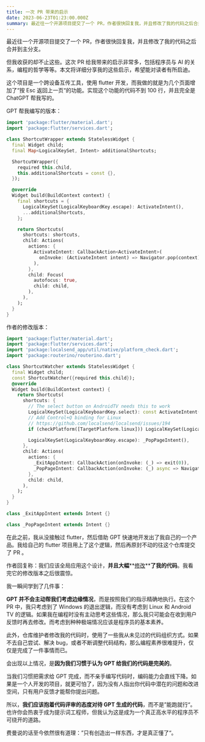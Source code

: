 ```yaml
---
title: 一次 PR 带来的启示
date: 2023-06-23T01:23:00.000Z
summary: 最近往一个开源项目提交了一个 PR，作者很快回复我，并且修改了我的代码之后合并到主分支。这次 PR 给我带来的启示非常多。
---
```



最近往一个开源项目提交了一个 PR，作者很快回复我，并且修改了我的代码之后合并到主分支。

但我收获的却不止这些。这次 PR 给我带来的启示非常多，包括程序员与 AI 的关系，编程的哲学等等。本文将详细分享我的这些启示，希望能对读者有所启迪。

这个项目是一个跨设备互传工具，使用 flutter 开发，而我做的就是为几个页面增加了“按 Esc 返回上一页“的功能。实现这个功能的代码不到 100 行，并且完全是 ChatGPT 帮我写的。

GPT 帮我编写的版本：

```dart
import 'package:flutter/material.dart';
import 'package:flutter/services.dart';

class ShortcutWrapper extends StatelessWidget {
  final Widget child;
  final Map<LogicalKeySet, Intent> additionalShortcuts;

  ShortcutWrapper({
    required this.child,
    this.additionalShortcuts = const {},
  });

  @override
  Widget build(BuildContext context) {
    final shortcuts = {
      LogicalKeySet(LogicalKeyboardKey.escape): ActivateIntent(),
      ...additionalShortcuts,
    };

    return Shortcuts(
      shortcuts: shortcuts,
      child: Actions(
        actions: {
          ActivateIntent: CallbackAction<ActivateIntent>(
            onInvoke: (ActivateIntent intent) => Navigator.pop(context),
          ),
        },
        child: Focus(
          autofocus: true,
          child: child,
        ),
      ),
    );
  }
}
```

作者的修改版本：

```dart
import 'package:flutter/material.dart';
import 'package:flutter/services.dart';
import 'package:localsend_app/util/native/platform_check.dart';
import 'package:routerino/routerino.dart';

class ShortcutWatcher extends StatelessWidget {
  final Widget child;
  const ShortcutWatcher({required this.child});
  @override
  Widget build(BuildContext context) {
    return Shortcuts(
      shortcuts: {
        // The select button on AndroidTV needs this to work
        LogicalKeySet(LogicalKeyboardKey.select): const ActivateIntent(),
        // Add Control+Q binding for Linux
        // https://github.com/localsend/localsend/issues/194
        if (checkPlatform([TargetPlatform.linux])) LogicalKeySet(LogicalKeyboardKey.control, LogicalKeyboardKey.keyQ): _ExitAppIntent(),

        LogicalKeySet(LogicalKeyboardKey.escape): _PopPageIntent(),
      },
      child: Actions(
        actions: {
          _ExitAppIntent: CallbackAction(onInvoke: (_) => exit(0)),
          _PopPageIntent: CallbackAction(onInvoke: (_) async => Navigator.of(Routerino.context).maybePop()),
        },
        child: child,
      ),
    );
  }
}

class _ExitAppIntent extends Intent {}

class _PopPageIntent extends Intent {}
```

在此之前，我从没接触过 flutter，然后借助 GPT 快速地开发出了我自己的一个产品。我给自己的 flutter 项目用上了这个逻辑，然后再原封不动的往这个仓库提交了 PR 。

作者回复称：我们应该全局应用这个设计，**并且大幅****[修改](https://github.com/localsend/localsend/pull/543)****了我的代码**。我看完它的修改版本之后很震惊。

我一瞬间学到了几件事：

**GPT 并不会主动帮我们考虑边缘情况**，而是按照我们的指示精确地执行。在这个 PR 中，我只考虑到了 Windows 的退出逻辑，而没有考虑到 Linux 和 Android TV 的逻辑。如果我在编程时没有主动思考这些情况，那么我只可能会在收到用户反馈时再去修改。而考虑到种种极端情况应该是程序员的基本素养。

此外，仓库维护者修改我的代码时，使用了一些我从未见过的代码组织方式。如果不去自己尝试、解决 bug，或者不断调整代码结构，那么编程素养很难提升，仅仅是完成了一件事情而已。

会出现以上情况，是**因为我们习惯于认为 GPT 给我们的代码是完美的**。

当我们习惯把需求给 GPT 完成，而不亲手编写代码时，编码能力会直线下降。如果是一个人开发的项目，就更可怕了，因为没有人指出你代码中潜在的问题和改进空间，只有用户反馈才能帮你提出问题。

所以，**我们应该抱着代码评审的态度对待 GPT 生成的代码**，而不是”能跑就行“。也许你会热衷于成为提示词工程师，但我认为这是成为一个真正高水平的程序员不可绕开的道路。

费曼说的话至今依然很有道理：”只有创造出一样东西，才是真正懂了“。


